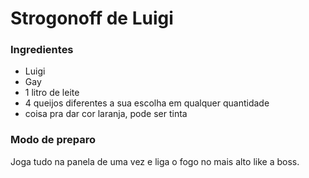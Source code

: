 # Strogonoff de Luigi

### Ingredientes

- Luigi
- Gay
- 1 litro de leite
- 4 queijos diferentes a sua escolha em qualquer quantidade
- coisa pra dar cor laranja, pode ser tinta

### Modo de preparo

Joga tudo na panela de uma vez e liga o fogo no mais alto like a boss.